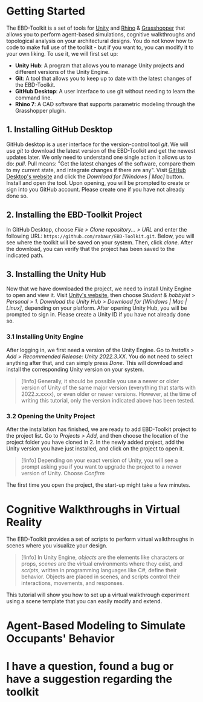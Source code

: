 # Getting Started
The EBD-Toolkit is a set of tools for [Unity](https://unity.com/) and [Rhino](https://www.rhino3d.com/) & [Grasshopper](https://www.grasshopper3d.com/page/download-1) that allows you to perform agent-based simulations, cognitive walkthroughs and topological analysis on your architectural designs. You do not know how to code to make full use of the toolkit - but if you want to, you can modify it to your own liking.
To use it, we will first set up:
- **Unity Hub**: A program that allows you to manage Unity projects and different versions of the Unity Engine.
- **Git**: A tool that allows you to keep up to date with the latest changes of the EBD-Toolkit.
- **GitHub Desktop**: A user interface to use git without needing to learn the command line.
- **Rhino 7**: A CAD software that supports parametric modeling through the Grasshopper plugin.
## 1. Installing GitHub Desktop
GitHub desktop is a user interface for the version-control tool _git_. We will use _git_ to download the latest version of the EBD-Toolkit and get the newest updates later.
We only need to understand one single action it allows us to do: _pull_. Pull means: "Get the latest changes of the software, compare them to my current state, and integrate changes if there are any".
Visit [GitHub Desktop's website](https://desktop.github.com/) and click the _Download for [Windows | Mac]_ button. Install and open the tool. Upon opening, you will be prompted to create or sign into you GitHub account. Please create one if you have not already done so.
## 2. Installing the EBD-Toolkit Project
In GitHub Desktop, choose _File > Clone repository... > URL_ and enter the following URL: `https://github.com/rabaur/EBD-Toolkit.git`. Below, you will see where the toolkit will be saved on your system. Then, click _clone_.
After the download, you can verify that the project has been saved to the indicated path.
## 3. Installing the Unity Hub
Now that we have downloaded the project, we need to install Unity Engine to open and view it. Visit [Unity's website](https://unity.com/pricing), then choose _Student & hobbyist_ > _Personal_ > _1. Download the Unity Hub > Download for [Windows | Mac | Linux]_, depending on your platform.
After opening Unity Hub, you will be prompted to sign in. Please create a Unity ID if you have not already done so.
### 3.1 Installing Unity Engine
After logging in, we first need a version of the Unity Engine. Go to _Installs > Add > Recommended Release: Unity 2022.3.XX_. You do not need to select anything after that, and can simply press _Done_. This will download and install the corresponding Unity version on your system.
>[!info] Generally, it should be possible you use a newer or older version of Unity of the same major version (everything that starts with 2022.x.xxxx), or even older or newer versions. However, at the time of writing this tutorial, only the version indicated above has been tested.

### 3.2 Opening the Unity Project
After the installation has finished, we are ready to add EBD-Toolkit project to the project list. Go to _Projects > Add_, and then choose the location of the project folder you have cloned in 2. In the newly added project, add the Unity version you have just installed, and click on the project to open it.
>[!info] Depending on your exact version of Unity, you will see a prompt asking you if you want to upgrade the project to a newer version of Unity. Choose _Confirm_

The first time you open the project, the start-up might take a few minutes.
# Cognitive Walkthroughs in Virtual Reality
The EBD-Toolkit provides a set of scripts to perform virtual walkthroughs in scenes where you visualize your design.
>[!info] In Unity Engine, _objects_ are the elements like characters or props, _scenes_ are the virtual environments where they exist, and _scripts_, written in programming languages like C#, define their behavior. Objects are placed in scenes, and scripts control their interactions, movements, and responses.

This tutorial will show you how to set up a virtual walkthrough experiment using a scene template that you can easily modify and extend.

# Agent-Based Modeling to Simulate Occupants' Behavior

# I have a question, found a bug or have a suggestion regarding the toolkit